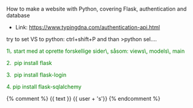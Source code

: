 <p></p>
How to make a website with Python, covering Flask, authentication and database

* Link: https://www.typingdna.com/authentication-api.html

try to set VS to python:
ctrl+shift+P
and than >python sel....
</p>
<span class="colour" style="color:rgb(0, 128, 0)">1\. start med at oprette forskellige sider\, såsom: views\, models\, main</span>

<span class="colour" style="color:rgb(0, 128, 0)">2\.  pip install flask</span>

<span class="colour" style="color:rgb(0, 128, 0)">3.  pip install flask-login</span>

<span class="colour" style="color:rgb(0, 128, 0)">4. pip install flask-sqlalchemy</span>

{% comment %} {{ text }} {{ user + 's'}} {% endcomment %}